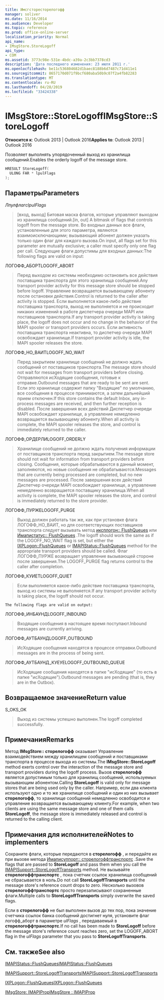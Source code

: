 ```yaml
---
title: Имсгсторесторелогофф
manager: soliver
ms.date: 11/16/2014
ms.audience: Developer
ms.topic: reference
ms.prod: office-online-server
localization_priority: Normal
api_name:
- IMsgStore.StoreLogoff
api_type:
- COM
ms.assetid: 3773c98e-531e-4bdc-a39a-2c3bb7378cd3
description: 'Дата последнего изменения: 23 июля 2011 г.'
ms.openlocfilehash: be11c536804682d1baec8188b6d7487c71d411e1
ms.sourcegitcommit: 8657170d071f9bcf680aba50b9c07f2a4fb82283
ms.translationtype: MT
ms.contentlocale: ru-RU
ms.lasthandoff: 04/28/2019
ms.locfileid: "33424338"
---
```

# <a name="imsgstorestorelogoff"></a><span data-ttu-id="a347f-103">IMsgStore::StoreLogoff</span><span class="sxs-lookup"><span data-stu-id="a347f-103">IMsgStore::StoreLogoff</span></span>

  
  
<span data-ttu-id="a347f-104">**Относится к**: Outlook 2013 | Outlook 2016</span><span class="sxs-lookup"><span data-stu-id="a347f-104">**Applies to**: Outlook 2013 | Outlook 2016</span></span> 
  
<span data-ttu-id="a347f-105">Позволяет выполнять упорядоченный выход из хранилища сообщений.</span><span class="sxs-lookup"><span data-stu-id="a347f-105">Enables the orderly logoff of the message store.</span></span>
  
```cpp
HRESULT StoreLogoff(
  ULONG FAR * lpulFlags
);
```

## <a name="parameters"></a><span data-ttu-id="a347f-106">Параметры</span><span class="sxs-lookup"><span data-stu-id="a347f-106">Parameters</span></span>

 <span data-ttu-id="a347f-107">_Лпулфлагс_</span><span class="sxs-lookup"><span data-stu-id="a347f-107">_lpulFlags_</span></span>
  
> <span data-ttu-id="a347f-108">[вход, выход] Битовая маска флагов, которые управляют выходом из хранилища сообщений.</span><span class="sxs-lookup"><span data-stu-id="a347f-108">[in, out] A bitmask of flags that controls logoff from the message store.</span></span> <span data-ttu-id="a347f-109">Во входных данных все флаги, установленные для этого параметра, являются взаимоисключающими; вызывающий абонент должен указать только один флаг для каждого вызова.</span><span class="sxs-lookup"><span data-stu-id="a347f-109">On input, all flags set for this parameter are mutually exclusive; a caller must specify only one flag per call.</span></span> <span data-ttu-id="a347f-110">Следующие флаги допустимы для входных данных:</span><span class="sxs-lookup"><span data-stu-id="a347f-110">The following flags are valid on input:</span></span>
    
<span data-ttu-id="a347f-111">ЛОГОФФ_АБОРТ</span><span class="sxs-lookup"><span data-stu-id="a347f-111">LOGOFF_ABORT</span></span> 
  
> <span data-ttu-id="a347f-112">Перед выходом из системы необходимо остановить все действия поставщика транспорта для этого хранилища сообщений.</span><span class="sxs-lookup"><span data-stu-id="a347f-112">Any transport provider activity for this message store should be stopped before logoff.</span></span> <span data-ttu-id="a347f-113">Управление возвращается вызывающему абоненту после остановки действия.</span><span class="sxs-lookup"><span data-stu-id="a347f-113">Control is returned to the caller after activity is stopped.</span></span> <span data-ttu-id="a347f-114">Если выполняется какое-либо действие поставщика транспорта, выход не выполняется и не происходит никаких изменений в работе диспетчера очереди MAPI или поставщиков транспорта.</span><span class="sxs-lookup"><span data-stu-id="a347f-114">If any transport provider activity is taking place, the logoff does not occur and no change in the behavior of the MAPI spooler or transport providers occurs.</span></span> <span data-ttu-id="a347f-115">Если активность поставщика транспорта неактивна, то диспетчер очереди MAPI освобождает хранилище.</span><span class="sxs-lookup"><span data-stu-id="a347f-115">If transport provider activity is idle, the MAPI spooler releases the store.</span></span> 
    
<span data-ttu-id="a347f-116">ЛОГОФФ_НО_ВАИТ</span><span class="sxs-lookup"><span data-stu-id="a347f-116">LOGOFF_NO_WAIT</span></span> 
  
> <span data-ttu-id="a347f-117">Перед закрытием хранилище сообщений не должно ждать сообщений от поставщиков транспорта.</span><span class="sxs-lookup"><span data-stu-id="a347f-117">The message store should not wait for messages from transport providers before closing.</span></span> <span data-ttu-id="a347f-118">Отправляются исХодящие сообщения, готовые к отправке.</span><span class="sxs-lookup"><span data-stu-id="a347f-118">Outbound messages that are ready to be sent are sent.</span></span> <span data-ttu-id="a347f-119">Если это хранилище содержит папку "Входящие" по умолчанию, все сообщения в процессе принимаются, а затем дальнейший прием отключен.</span><span class="sxs-lookup"><span data-stu-id="a347f-119">If this store contains the default Inbox, any in-process messages are received, and then further reception is disabled.</span></span> <span data-ttu-id="a347f-120">После завершения всех действий Диспетчер очереди MAPI освобождает хранилище, а управление немедленно возвращается вызывающему абоненту.</span><span class="sxs-lookup"><span data-stu-id="a347f-120">When all activity is complete, the MAPI spooler releases the store, and control is immediately returned to the caller.</span></span> 
    
<span data-ttu-id="a347f-121">ЛОГОФФ_ОРДЕРЛИ</span><span class="sxs-lookup"><span data-stu-id="a347f-121">LOGOFF_ORDERLY</span></span> 
  
> <span data-ttu-id="a347f-122">Хранилище сообщений не должно ждать получения информации от поставщиков транспорта перед закрытием.</span><span class="sxs-lookup"><span data-stu-id="a347f-122">The message store should not wait for information from transport providers before closing.</span></span> <span data-ttu-id="a347f-123">Сообщения, которые обрабатываются в данный момент, заполняются, но новые сообщения не обрабатываются.</span><span class="sxs-lookup"><span data-stu-id="a347f-123">Messages that are currently being processed are completed, but no new messages are processed.</span></span> <span data-ttu-id="a347f-124">После завершения всех действий Диспетчер очереди MAPI освобождает хранилище, а управление немедленно возвращается поставщику хранилища.</span><span class="sxs-lookup"><span data-stu-id="a347f-124">When all activity is complete, the MAPI spooler releases the store, and control is immediately returned to the store provider.</span></span> 
    
<span data-ttu-id="a347f-125">ЛОГОФФ_ПУРЖЕ</span><span class="sxs-lookup"><span data-stu-id="a347f-125">LOGOFF_PURGE</span></span> 
  
> <span data-ttu-id="a347f-126">Выход должен работать так же, как при установке флага ЛОГОФФ_НО_ВАИТ, но для соответствующих поставщиков транспорта следует вызывать метод [иксплогон:: FlushQueues](ixplogon-flushqueues.md) или [Имапистатус:: FlushQueues](imapistatus-flushqueues.md) .</span><span class="sxs-lookup"><span data-stu-id="a347f-126">The logoff should work the same as if the LOGOFF_NO_WAIT flag is set, but either the [IXPLogon::FlushQueues](ixplogon-flushqueues.md) or [IMAPIStatus::FlushQueues](imapistatus-flushqueues.md) method for the appropriate transport providers should be called.</span></span> <span data-ttu-id="a347f-127">Флаг ЛОГОФФ_ПУРЖЕ возвращает управление вызывающей стороне после завершения.</span><span class="sxs-lookup"><span data-stu-id="a347f-127">The LOGOFF_PURGE flag returns control to the caller after completion.</span></span> 
    
<span data-ttu-id="a347f-128">ЛОГОФФ_КУИЕТ</span><span class="sxs-lookup"><span data-stu-id="a347f-128">LOGOFF_QUIET</span></span> 
  
> <span data-ttu-id="a347f-129">Если выполняется какое-либо действие поставщика транспорта, выход из системы не выполняется.</span><span class="sxs-lookup"><span data-stu-id="a347f-129">If any transport provider activity is taking place, the logoff should not occur.</span></span>
    
    The following flags are valid on output:
    
<span data-ttu-id="a347f-130">ЛОГОФФ_ИНБАУНД</span><span class="sxs-lookup"><span data-stu-id="a347f-130">LOGOFF_INBOUND</span></span> 
  
> <span data-ttu-id="a347f-131">Входящие сообщения в настоящее время поступают.</span><span class="sxs-lookup"><span data-stu-id="a347f-131">Inbound messages are currently arriving.</span></span>
    
<span data-ttu-id="a347f-132">ЛОГОФФ_АУТБАУНД</span><span class="sxs-lookup"><span data-stu-id="a347f-132">LOGOFF_OUTBOUND</span></span> 
  
> <span data-ttu-id="a347f-133">ИсХодящие сообщения находятся в процессе отправки.</span><span class="sxs-lookup"><span data-stu-id="a347f-133">Outbound messages are in the process of being sent.</span></span>
    
<span data-ttu-id="a347f-134">ЛОГОФФ_АУТБАУНД_КУЕУЕ</span><span class="sxs-lookup"><span data-stu-id="a347f-134">LOGOFF_OUTBOUND_QUEUE</span></span> 
  
> <span data-ttu-id="a347f-135">ИсХодящие сообщения находятся в папке "исХодящие" (то есть в папке "исХодящие").</span><span class="sxs-lookup"><span data-stu-id="a347f-135">Outbound messages are pending (that is, they are in the Outbox).</span></span>
    
## <a name="return-value"></a><span data-ttu-id="a347f-136">Возвращаемое значение</span><span class="sxs-lookup"><span data-stu-id="a347f-136">Return value</span></span>

<span data-ttu-id="a347f-137">S_OK</span><span class="sxs-lookup"><span data-stu-id="a347f-137">S_OK</span></span> 
  
> <span data-ttu-id="a347f-138">Выход из системы успешно выполнен.</span><span class="sxs-lookup"><span data-stu-id="a347f-138">The logoff completed successfully.</span></span>
    
## <a name="remarks"></a><span data-ttu-id="a347f-139">Примечания</span><span class="sxs-lookup"><span data-stu-id="a347f-139">Remarks</span></span>

<span data-ttu-id="a347f-140">Метод **IMsgStore:: сторелогофф** оказывает Управление взаимодействием между хранилищем сообщений и поставщиками транспорта в процессе выхода из системы.</span><span class="sxs-lookup"><span data-stu-id="a347f-140">The **IMsgStore::StoreLogoff** method exerts control over the interaction of the message store and transport providers during the logoff process.</span></span> <span data-ttu-id="a347f-141">Вызов **сторелогофф** является допустимым только для хранилищ сообщений, используемых вызывающим абонентом.</span><span class="sxs-lookup"><span data-stu-id="a347f-141">Calling **StoreLogoff** is valid only for message stores that are being used only by the caller.</span></span> <span data-ttu-id="a347f-142">Например, если два клиента используют одно и то же хранилище сообщений и один из них вызывает **сторелогофф**, то хранилище сообщений немедленно освободится и управление возвращается вызывающему клиенту.</span><span class="sxs-lookup"><span data-stu-id="a347f-142">For example, when two clients are using the same message store and one of them calls **StoreLogoff**, the message store is immediately released and control is returned to the calling client.</span></span>
  
## <a name="notes-to-implementers"></a><span data-ttu-id="a347f-143">Примечания для исполнителей</span><span class="sxs-lookup"><span data-stu-id="a347f-143">Notes to implementers</span></span>

<span data-ttu-id="a347f-144">Сохраните флаги, которые передаются в **сторелогофф** , и передайте их при вызове метода [Имаписуппорт:: сторелогоффтранспортс](imapisupport-storelogofftransports.md) .</span><span class="sxs-lookup"><span data-stu-id="a347f-144">Save the flags that are passed to **StoreLogoff** and pass them when you call the [IMAPISupport::StoreLogoffTransports](imapisupport-storelogofftransports.md) method.</span></span> <span data-ttu-id="a347f-145">Не вызывайте **сторелогоффтранспортс** , пока счетчик ссылок хранилища сообщений не сбрасывается в ноль.</span><span class="sxs-lookup"><span data-stu-id="a347f-145">Do not call **StoreLogoffTransports** until the message store's reference count drops to zero.</span></span> <span data-ttu-id="a347f-146">Несколько вызовов **сторелогоффтранспортс** просто перезаписывают сохраненные флаги.</span><span class="sxs-lookup"><span data-stu-id="a347f-146">Multiple calls to **StoreLogoffTransports** simply overwrite the saved flags.</span></span> 
  
<span data-ttu-id="a347f-147">Если в **сторелогофф** не был выполнен вызов до тех пор, пока значение счетчика ссылок банка сообщений достигнет нуля, установите флаг логофф_аборт в параметре _ulFlags_ , передаваемый в **сторелогоффтранспортс**.</span><span class="sxs-lookup"><span data-stu-id="a347f-147">If no call has been made to **StoreLogoff** before the message store's reference count reaches zero, set the LOGOFF_ABORT flag in the  _ulFlags_ parameter that you pass to **StoreLogoffTransports**.</span></span>
  
## <a name="see-also"></a><span data-ttu-id="a347f-148">См. также</span><span class="sxs-lookup"><span data-stu-id="a347f-148">See also</span></span>



[<span data-ttu-id="a347f-149">IMAPIStatus::FlushQueues</span><span class="sxs-lookup"><span data-stu-id="a347f-149">IMAPIStatus::FlushQueues</span></span>](imapistatus-flushqueues.md)
  
[<span data-ttu-id="a347f-150">IMAPISupport::StoreLogoffTransports</span><span class="sxs-lookup"><span data-stu-id="a347f-150">IMAPISupport::StoreLogoffTransports</span></span>](imapisupport-storelogofftransports.md)
  
[<span data-ttu-id="a347f-151">IXPLogon::FlushQueues</span><span class="sxs-lookup"><span data-stu-id="a347f-151">IXPLogon::FlushQueues</span></span>](ixplogon-flushqueues.md)
  
[<span data-ttu-id="a347f-152">IMsgStore: IMAPIProp</span><span class="sxs-lookup"><span data-stu-id="a347f-152">IMsgStore : IMAPIProp</span></span>](imsgstoreimapiprop.md)

